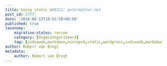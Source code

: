 ```yaml
---
title: Going static &#8211; petermolnar.net
post_id: 2777
date: '2018-08-13T18:55:58+00:00'
published: true
taxonomy:
    migration-status: review
    category: [Ongecategoriseerd]
    tag: [indieweb,markdown,micropub,static,wordpress,indieweb,markdown,micropub,static,wordpress]
author: Robert van Bregt
metadata:
    author: Robert van Bregt
---
```

